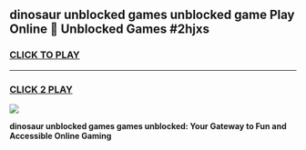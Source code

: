 
## dinosaur unblocked games unblocked game Play Online 👋 Unblocked Games #2hjxs
<h3>
<a href="https://premium.freeplayer.one?title=dinosaur_unblocked_games&ref=21F">CLICK TO PLAY</a></h3>
<hr>

<h3>
<a href="https://premium.freeplayer.one?title=dinosaur_unblocked_games&ref=21F">CLICK 2 PLAY</a>
  
</h3>

<a href="https://premium.freeplayer.one?title=dinosaur_unblocked_games&ref=21F/"><img src="https://clearcache.store/games.png"></a>


**dinosaur unblocked games games unblocked: Your Gateway to Fun and Accessible Online Gaming**

